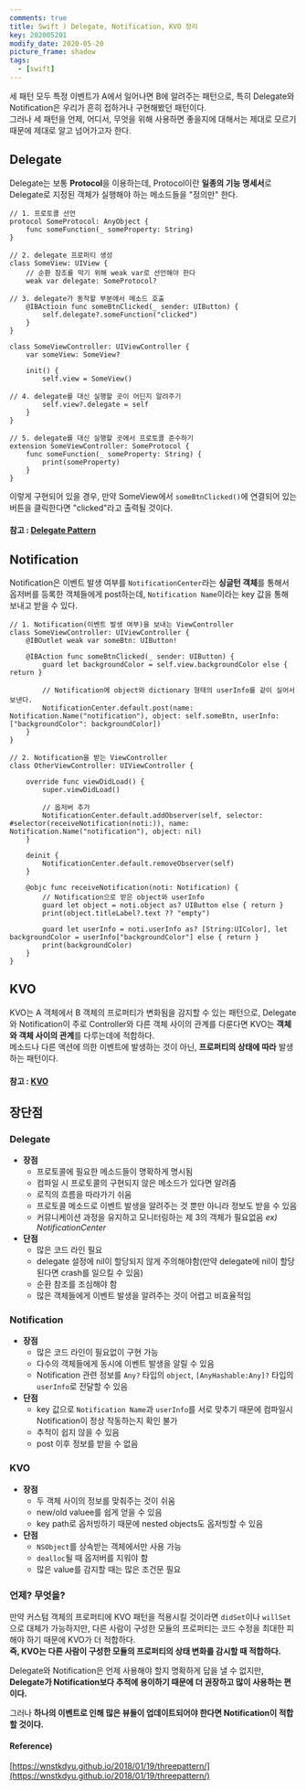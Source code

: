 ```yaml
---
comments: true
title: Swift ) Delegate, Notification, KVO 정리
key: 202005201
modify_date: 2020-05-20
picture_frame: shadow
tags:
  - [swift]
---
```

 
세 패턴 모두 특정 이벤트가 A에서 일어나면 B에 알려주는 패턴으로, 특히 Delegate와 Notification은 우리가 흔히 접하거나 구현해봤던 패턴이다.   
그러나 세 패턴을 언제, 어디서, 무엇을 위해 사용하면 좋을지에 대해서는 제대로 모르기 때문에 제대로 알고 넘어가고자 한다.   
 
## Delegate
 
Delegate는 보통 **Protocol**을 이용하는데, Protocol이란 **일종의 기능 명세서**로 Delegate로 지정된 객체가 실행해야 하는 메소드들을 "정의만" 한다.
 
```
// 1. 프로토콜 선언
protocol SomeProtocol: AnyObject {
    func someFunction(_ someProperty: String)
}
 
// 2. delegate 프로퍼티 생성
class SomeView: UIView {
    // 순환 참조를 막기 위해 weak var로 선언해야 한다
    weak var delegate: SomeProtocol?
 
// 3. delegate가 동작할 부분에서 메소드 호출
    @IBActioin func someBtnClicked(_ sender: UIButton) {
        self.delegate?.someFunction("clicked")
    }
}
 
class SomeViewController: UIViewController {
    var someView: SomeView?
    
    init() {
        self.view = SomeView()
        
// 4. delegate를 대신 실행할 곳이 어딘지 알려주기
        self.view?.delegate = self
    }
}
 
// 5. delegate를 대신 실행할 곳에서 프로토콜 준수하기
extension SomeViewController: SomeProtocol {
    func someFunction(_ someProperty: String) {
        print(someProperty)
    }
}
```
이렇게 구현되어 있을 경우, 만약 SomeView에서 `someBtnClicked()`에 연결되어 있는 버튼을 클릭한다면 "clicked"라고 출력될 것이다.   
 
#### 참고 : [Delegate Pattern](https://khyeji98.github.io/post/2020/05/01/delegate-pattern.html)
 
## Notification
 
Notification은 이벤트 발생 여부를 `NotificationCenter`라는 **싱글턴 객체**를 통해서 옵저버를 등록한 객체들에게 post하는데, `Notification Name`이라는 key 값을 통해 보내고 받을 수 있다.   
 
```
// 1. Notification(이벤트 발생 여부)을 보내는 ViewController
class SomeViewController: UIViewController {
    @IBOutlet weak var someBtn: UIButton!
    
    @IBAction func someBtnClicked(_ sender: UIButton) {
        guard let backgroundColor = self.view.backgroundColor else { return }
        
        // Notification에 object와 dictionary 형태의 userInfo를 같이 실어서 보낸다.
        NotificationCenter.default.post(name: Notification.Name("notification"), object: self.someBtn, userInfo: ["backgroundColor": backgroundColor])
    }
}
 
// 2. Notification을 받는 ViewController
class OtherViewController: UIViewController {
    
    override func viewDidLoad() {
        super.viewDidLoad()
        
        // 옵저버 추가
        NotificationCenter.default.addObserver(self, selector: #selector(receiveNotification(noti:)), name: Notification.Name("notification"), object: nil)
    }
    
    deinit {
        NotificationCenter.default.removeObserver(self)
    }
    
    @objc func receiveNotification(noti: Notification) {
        // Notification으로 받은 object와 userInfo
        guard let object = noti.object as? UIButton else { return }
        print(object.titleLabel?.text ?? "empty")
        
        guard let userInfo = noti.userInfo as? [String:UIColor], let backgroundColor = userInfo["backgroundColor"] else { return }
        print(backgroundColor)
    }
}
```
 
## KVO
 
KVO는 A 객체에서 B 객체의 프로퍼티가 변화됨을 감지할 수 있는 패턴으로, Delegate와 Notification이 주로 Controller와 다른 객체 사이의 관계를 다룬다면 KVO는 **객체와 객체 사이의 관계**를 다루는데에 적합하다.   
메소드나 다른 액션에 의한 이벤트에 발생하는 것이 아닌, **프로퍼티의 상태에 따라** 발생하는 패턴이다.   
 
#### 참고 : [KVO](https://khyeji98.github.io/post/2020/05/14/kvo.html)
 
## 장단점
 
### Delegate
 
- **장점**
  - 프로토콜에 필요한 메소드들이 명확하게 명시됨
  - 컴파일 시 프로토콜의 구현되지 않은 메소드가 있다면 알려줌
  - 로직의 흐름을 따라가기 쉬움
  - 프로토콜 메소드로 이벤트 발생을 알려주는 것 뿐만 아니라 정보도 받을 수 있음
  - 커뮤니케이션 과정을 유지하고 모니터링하는 제 3의 객체가 필요없음  *ex) NotificationCenter*
- **단점**
  - 많은 코드 라인 필요
  - delegate 설정에 nil이 할당되지 않게 주의해야함(만약 delegate에 nil이 할당된다면 crash를 일으킬 수 있음)
  - 순환 참조를 조심해야 함
  - 많은 객체들에게 이벤트 발생을 알려주는 것이 어렵고 비효율적임
 
### Notification
 
- **장점**
  - 많은 코드 라인이 필요없이 구현 가능
  - 다수의 객체들에게 동시에 이벤트 발생을 알릴 수 있음
  - Notification 관련 정보를 `Any?` 타입의 `object`, `[AnyHashable:Any]?` 타입의 `userInfo`로 전달할 수 있음
- **단점**
  - key 값으로 `Notification Name`과 `userInfo`를 서로 맞추기 때문에 컴파일시 Notification이 정상 작동하는지 확인 불가
  - 추적이 쉽지 않을 수 있음
  - post 이후 정보를 받을 수 없음
 
### KVO
 
- **장점**
  - 두 객체 사이의 정보를 맞춰주는 것이 쉬움
  - new/old valuee를 쉽게 얻을 수 있음
  - key path로 옵저빙하기 때문에 nested objects도 옵저빙할 수 있음
- **단점**
  - `NSObject`를 상속받는 객체에서만 사용 가능
  - `dealloc`될 때 옵저버를 지워야 함
  - 많은 value를 감지할 때는 많은 조건문 필요
  
### 언제? 무엇을?
 
만약 커스텀 객체의 프로퍼티에 KVO 패턴을 적용시킬 것이라면 `didSet`이나 `willSet`으로 대체가 가능하지만, 다른 사람이 구성한 모듈의 프로퍼티는 코드 수정을 최대한 피해야 하기 때문에 KVO가 더 적합하다.   
**즉, KVO는 다른 사람이 구성한 모듈의 프로퍼티의 상태 변화를 감시할 때 적합하다.**
 
Delegate와 Notification은 언제 사용해야 할지 명확하게 답을 낼 수 없지만, **Delegate가 Notification보다 추적에 용이하기 때문에 더 권장하고 많이 사용하는 편이다.**   
 
그러나 **하나의 이벤트로 인해 많은 뷰들이 업데이트되어야 한다면 Notification이 적합할 것이다.**
 
#### Reference)
 
[https://wnstkdyu.github.io/2018/01/19/threepattern/](https://wnstkdyu.github.io/2018/01/19/threepattern/)
